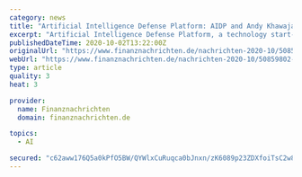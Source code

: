 ```yaml
---
category: news
title: "Artificial Intelligence Defense Platform: AIDP and Andy Khawaja are Creating AI Technology that Collaborates with the Human Brain"
excerpt: "Artificial Intelligence Defense Platform, a technology start-up creating AI technology for a safer, more comfortable future, and its Founder Andy Khawaja are creating AI technology that will collabora"
publishedDateTime: 2020-10-02T13:22:00Z
originalUrl: "https://www.finanznachrichten.de/nachrichten-2020-10/50859802-artificial-intelligence-defense-platform-aidp-and-andy-khawaja-are-creating-ai-technology-that-collaborates-with-the-human-brain-004.htm"
webUrl: "https://www.finanznachrichten.de/nachrichten-2020-10/50859802-artificial-intelligence-defense-platform-aidp-and-andy-khawaja-are-creating-ai-technology-that-collaborates-with-the-human-brain-004.htm"
type: article
quality: 3
heat: 3

provider:
  name: Finanznachrichten
  domain: finanznachrichten.de

topics:
  - AI

secured: "c62aww176Q5a0kPfO5BW/QYWlxCuRuqca0bJnxn/zK6089p23ZDXfoiTsC2w8CfBmZnFK/iC9l9QoGYyxsHMg/EifWLp5jeoqJUZfJpLGogQJtS+ugstKa1se+TGr9Z0EjgMMsuWUIFQ/uFtii9I6XQ0ZG+ILE9f9KtUy943ffgUCKw9LZE1v3zczK8ZAjjKnbtaS7Js8Ja+o75cvgAvYiMBZGtfi97hx4/x9aLO95tDu/Tx2M6WTqq7vg1T6DlhysdWeLLirA+EQy4V4jOli1Ka6oWGpSktL6l6IBdrsZAxkaGZeFfuEGifG3OZ/xdH60+N7nFoN1Ex9cosQCOEKlgY7RT6Xs8bhGlk8ejJnG8=;MYBN+U5EskBiF8qh7uceBw=="
---
```


